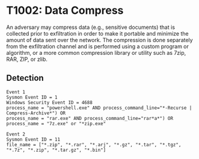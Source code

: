 # T1002: Data Compress

An adversary may compress data (e.g., sensitive documents) that is collected prior to exfiltration in order to make it portable and minimize the amount of data sent over the network. The compression is done separately from the exfiltration channel and is performed using a custom program or algorithm, or a more common compression library or utility such as 7zip, RAR, ZIP, or zlib.

## Detection
```
Event 1
Sysmon Event ID = 1
Windows Security Event ID = 4688
process_name = "powershell.exe" AND process_command_line="*-Recurse | Compress-Archive*") OR 
process_name = "rar.exe" AND process_command_line="rar*a*") OR
process_name = "7z.exe" or "*zip.exe"

Event 2
Sysmon Event ID = 11
file_name = ["*.zip", "*.rar", "*.arj", "*.gz", "*.tar", "*.tgz", "*.7z", "*.zip", "*.tar.gz", "*.bin"]
```
